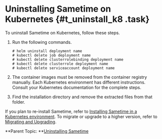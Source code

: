 # Uninstalling Sametime on Kubernetes {#t_uninstall_k8 .task}

To uninstall Sametime on Kubernetes, follow these steps.

1.  Run the following commands.

    ``` {#codeblock_izx_hbt_lwb}
    # helm uninstall deployment name
    # kubectl delete job deployment name
    # kubectl delete clusterrolebinding deployment name
    # kubectl delete clusterrole deployment name
    # kubectl delete serviceaccount deployment name
    ```

2.  The container images must be removed from the container registry manually. Each Kubernetes environment has different instructions. Consult your Kubernetes documentation for the complete steps.

3.  Find the installation directory and remove the extracted files from that folder.


If you plan to re-install Sametime, refer to [Installing Sametime in a Kubernetes environment](installation_sametime_kubernetes.md). To migrate or upgrade to a higher version, refer to [Migrating and Upgrading](migrating.md).

**Parent Topic:  **[Uninstalling Sametime](t_uninstall.md)

